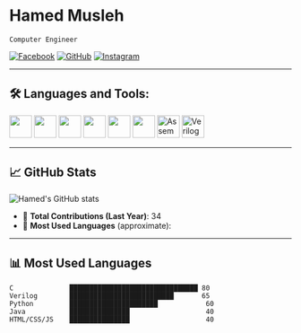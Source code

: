 # Hamed Musleh

`Computer Engineer`

[![Facebook](https://img.shields.io/badge/Facebook-1877F2?style=for-the-badge&logo=facebook&logoColor=white)](https://www.facebook.com/share/1C3ZycWVQM/?mibextid=wwXIfr)
[![GitHub](https://img.shields.io/badge/GitHub-000000?style=for-the-badge&logo=github&logoColor=white)](https://github.com/HamedMusleh)
[![Instagram](https://img.shields.io/badge/Instagram-E4405F?style=for-the-badge&logo=instagram&logoColor=white)](https://www.instagram.com/hamed.musleh?igsh=MXVmem15bDhlZDVsMA%3D%3D&utm_source=qr)

---

## 🛠️ Languages and Tools:

<p align="left">
  <img src="https://cdn.jsdelivr.net/gh/devicons/devicon/icons/c/c-original.svg" width="40"/>
  <img src="https://cdn.jsdelivr.net/gh/devicons/devicon/icons/python/python-original.svg" width="40"/>
  <img src="https://cdn.jsdelivr.net/gh/devicons/devicon/icons/java/java-original.svg" width="40"/>
  <img src="https://cdn.jsdelivr.net/gh/devicons/devicon/icons/html5/html5-original.svg" width="40"/>
  <img src="https://cdn.jsdelivr.net/gh/devicons/devicon/icons/css3/css3-original.svg" width="40"/>
  <img src="https://cdn.jsdelivr.net/gh/devicons/devicon/icons/javascript/javascript-original.svg" width="40"/>
  <img src="https://raw.githubusercontent.com/HamedMusleh/HamedMusleh/main/Assembly.png" width="40" title="Assembly"/>
  <img src="https://raw.githubusercontent.com/HamedMusleh/HamedMusleh/main/Verilog.jpg" width="40" title="Verilog"/>
</p>

---

## 📈 GitHub Stats

![Hamed's GitHub stats](https://github-readme-stats.vercel.app/api?username=HamedMusleh&show_icons=true&theme=tokyonight)

- 🔄 **Total Contributions (Last Year)**: 34  
- 📁 **Most Used Languages** (approximate):

---

## 📊 Most Used Languages

```text
C              ████████████████████████████████ 80
Verilog        ██████████████████████████       65
Python         ██████████████████████            60
Java           ███████████████                   40
HTML/CSS/JS    ███████████████                   40
